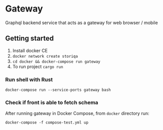 # Gateway
Graphql backend service that acts as a gateway for web browser / mobile

## Getting started

1. Install docker CE
2. `docker network create storiqa`
3. `cd docker && docker-compose run gateway`
4. To run project `cargo run`

### Run shell with Rust

`docker-compose run --service-ports gateway bash`

### Check if front is able to fetch schema

After running gateway in Docker Compose, from `docker` directory run:

```
docker-compose -f compose-test.yml up
```
